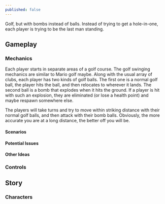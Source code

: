 ```yaml
---
published: false
---
```

Golf, but with bombs instead of balls. Instead of trying to get a hole-in-one, each player is trying to be the last man standing.

## Gameplay
### Mechanics
Each player starts in separate areas of a golf course. The golf swinging mechanics are similar to Mario golf maybe. Along with the usual array of clubs, each player has two kinds of golf balls. The first one is a normal golf ball, the player hits the ball, and then relocates to wherever it lands. The second ball is a bomb that explodes when it hits the ground. If a player is hit with such an explosion, they are eliminated (or lose a health point) and maybe respawn somewhere else.

The players will take turns and try to move within striking distance with their normal golf balls, and then attack with their bomb balls. Obviously, the more accurate you are at a long distance, the better off you will be.

#### Scenarios

#### Potential Issues

#### Other Ideas

### Controls

## Story

### Characters
